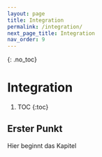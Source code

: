 ```yaml
---
layout: page
title: Integration
permalink: /integration/
next_page_title: Integration
nav_order: 9
---
```


{: .no_toc}
# Integration

1. TOC
{:toc}

## Erster Punkt 

Hier beginnt das Kapitel